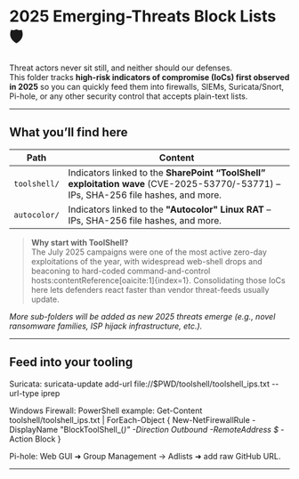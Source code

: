 # 2025 Emerging-Threats Block Lists 🛡️

Threat actors never sit still, and neither should our defenses.  
This folder tracks **high-risk indicators of compromise (IoCs) first observed in 2025** so you can quickly feed them into firewalls, SIEMs, Suricata/Snort, Pi-hole, or any other security control that accepts plain-text lists.

---

## What you’ll find here

| Path | Content |
|------|---------|
| `toolshell/` | Indicators linked to the **SharePoint “ToolShell” exploitation wave** (CVE-2025-53770/-53771) – IPs, SHA-256 file hashes, and more.
| `autocolor/` | Indicators linked to the **"Autocolor" Linux RAT** – IPs, SHA-256 file hashes, and more.

> **Why start with ToolShell?**  
> The July 2025 campaigns were one of the most active zero-day exploitations of the year, with widespread web-shell drops and beaconing to hard-coded command-and-control hosts:contentReference[oaicite:1]{index=1}. Consolidating those IoCs here lets defenders react faster than vendor threat-feeds usually update.

*More sub-folders will be added as new 2025 threats emerge (e.g., novel ransomware families, ISP hijack infrastructure, etc.).*  

---

## Feed into your tooling

Suricata:
suricata-update add-url file://$PWD/toolshell/toolshell_ips.txt --url-type iprep

Windows Firewall:
PowerShell example:
Get-Content toolshell/toolshell_ips.txt | ForEach-Object { New-NetFirewallRule -DisplayName "BlockToolShell_$($_)" -Direction Outbound -RemoteAddress $_ -Action Block }

Pi-hole: Web GUI ➜ Group Management → Adlists ➜ add raw GitHub URL.

---
